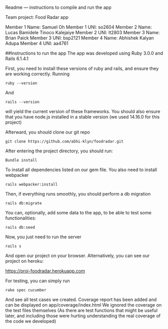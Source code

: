 Readme — instructions to compile and run the app

Team project: Food Radar app

Member 1 Name: Samuel Oh
Member 1 UNI: so2604
Member 2 Name: Lucas Bamidele Tinoco Kalejaiye
Member 2 UNI: lt2803
Member 3 Name: Brian Paick
Member 3 UNI: bsp2121
Member 4 Name: Abhishek Kalyan Adupa
Member 4 UNI: aa4761

##Instructions to run the app
The app was developed using Ruby 3.0.0 and Rails 6.1.4.1

First, you need to install these versions of ruby and rails, and ensure they are working correctly.
Running 
```
ruby --version
```
And
```
rails --version
```
will yield the current version of these frameworks.
You should also ensure that you have node.js installed in a stable version (we used 14.16.0 for this project)

Afterward, you should clone our git repo
```
git clone https://github.com/abhi-klyn/foodradar.git
```
After entering the project directory, you should run:
```
Bundle install
```
To install all dependencies listed on our gem file. You also need to install webpacker
```
rails webpacker:install
```

Then, if everything runs smoothly, you should perform a db migration
```
rails db:migrate
```
You can, optionally, add some data to the app, to be able to test some functionalities:
```
rails db:seed
```
Now, you just need to run the server
```
rails s
```
And open our project on your browser. Alternatively, you can see our project on heroku:

https://proj-foodradar.herokuapp.com

For testing, you can simply run

```
rake spec cucumber
```
And see all test cases we created. Coverage report has been added and can be displayed on
app/coverage/index.html 
We ignored the coverage on the test files themselves (As there are test functions that might be useful later, and including those were hurting understanding the real coverage of the code we developed)






